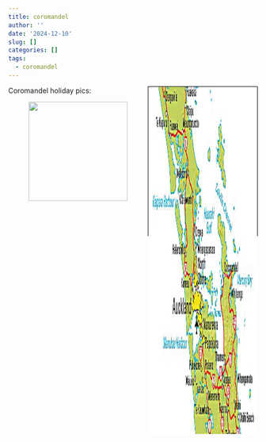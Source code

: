 ```yaml
---
title: coromandel
author: ''
date: '2024-12-10'
slug: []
categories: []
tags:
  - coromandel
---
```


<style>

.img {
  border-radius: 6px;

  display: block;
  position:absolute;
  right:0;bottom:0;
  
}

#pic{
  width: 220px;
  height: 300px;
  border: 1px solid black; 
  display: flex;
  float: right;

}
</style>


<link rel="stylesheet" href="styles.css" />


<body>
<div id="pic">
<img src="images/Coromandel.png" alt="" width="350px" height="700px"/>
</div>
<p>

Coromandel holiday pics:

</p>

<center>

<img src="images/footsteps.png" alt="" width="200px" height="200px"/>

</center>

</body>
</head>
</html>


